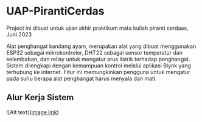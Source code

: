 # UAP-PirantiCerdas
Project ini dibuat untuk ujian akhir praktikum mata kuliah piranti cerdaas, Juni 2023

Alat penghangat kandang ayam, merupakan alat yang dibuat menggunakan ESP32 sebagai mikrokontroler, DHT22 sebagai sensor temperatur dan kelembaban, dan rellay untuk mengatur arus listrik terhadap penghangat. Sistem dilengkapi dengan kemampuan kontrol melalui aplikasi Blynk yang terhubung ke internet. Fitur ini memungkinkan pengguna untuk mengatur pada suhu berapa alat penghangat harus menyala dan mati.

## Alur Kerja Sistem
![Alt text]([image link](https://drive.google.com/file/d/1OwIPs4Fg3cgkew3IUPHYMyEwZ-8_GEDz/view?usp=sharing))
